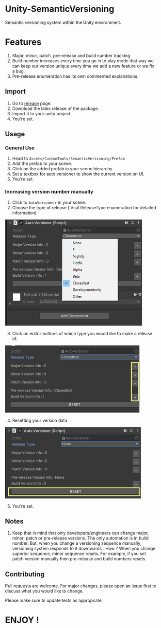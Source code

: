 # Unity-SemanticVersioning
Semantic versioning system within the Unity environment.

# Features
1. Major, minor, patch, pre-release and build number tracking
2. Build number increases every time you go in to play mode that way we can keep our version unique every time we add a new feature or we fix a bug.
3. Pre-release enumeration has its own commented explanations.


## Import

1. Go to [release](https://github.com/ertanturan/Unity-SemanticVersioning/releases) page.
2. Download the lates release of the package.
3. Import it to your unity project.
4. You're set.

## Usage

### General Use
1. Head to `Assets/CustomTools/SemanticVersioning/Prefab`
2. Add the prefab to your scene.
3. Click on the added prefab in your scene hierarchy.
4. Set a textbox for auto versioner to show the current version on UI.
5. You're set.


### Increasing version number manually
1. Click to `AutoVersioner` in your scene.
2. Choose the type of release ( Visit ReleaseType enumeration for detailed information)

![Release type selection](https://github.com/ertanturan/Unity-SemanticVersioning/blob/main/Assets/Instructions/types.png)

3. Click on editor buttons of which type you would like to make a release of.

![Release type selection](https://github.com/ertanturan/Unity-SemanticVersioning/blob/main/Assets/Instructions/buillds.png)

4. Resetting your version data

![Reset](https://github.com/ertanturan/Unity-SemanticVersioning/blob/main/Assets/Instructions/reset.png)

5. You're set.

## Notes 
1. Keep that in mind that only developers/engineers can change major, minor, patch or pre-release versions. The only automation is in build number. But, when you change a versioning sequence manually, versioning system responds to it downwards . How ? When you change superior sequence, minor sequence resets. For example, if you set patch version manually then pre-release and build numbers resets.

## Contributing
Pull requests are welcome. For major changes, please open an issue first to discuss what you would like to change.

Please make sure to update tests as appropriate.

# ENJOY !
